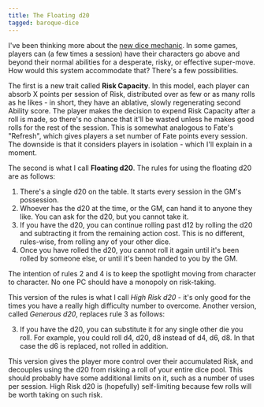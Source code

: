 ```yaml
---
title: The Floating d20
tagged: baroque-dice
---
```


I've been thinking more about the [new dice mechanic](/blog/2015-06-08-baroque-dice-mechanic.html). In some games, players can (a few times a session) have their characters go above and beyond their normal abilities for a desperate, risky, or effective super-move. How would this system accommodate that? There's a few possibilities.

<!-- more -->

The first is a new trait called **Risk Capacity**. In this model, each player can absorb X points per session of Risk, distributed over as few or as many rolls as he likes - in short, they have an ablative, slowly regenerating second Ability score. The player makes the decision to expend Risk Capacity after a roll is made, so there's no chance that it'll be wasted unless he makes good rolls for the rest of the session. This is somewhat analogous to Fate's "Refresh", which gives players a set number of Fate points every session. The downside is that it considers players in isolation - which I'll explain in a moment.

The second is what I call **Floating d20**. The rules for using the floating d20 are as follows:

1. There's a single d20 on the table. It starts every session in the GM's possession.
2. Whoever has the d20 at the time, or the GM, can hand it to anyone they like. You can ask for the d20, but you cannot take it.
3. If you have the d20, you can continue rolling past d12 by rolling the d20 and subtracting it from the remaining action cost. This is no different, rules-wise, from rolling any of your other dice.
4. Once you have rolled the d20, you cannot roll it again until it's been rolled by someone else, or until it's been handed to you by the GM.

The intention of rules 2 and 4 is to keep the spotlight moving from character to character. No one PC should have a monopoly on risk-taking.

This version of the rules is what I call *High Risk d20* - it's only good for the times you have a really high difficulty number to overcome. Another version, called *Generous d20*, replaces rule 3 as follows:

3. If you have the d20, you can substitute it for any single other die you roll. For example, you could roll d4, d20, d8 instead of d4, d6, d8. In that case the d6 is replaced, not rolled in addition.

This version gives the player more control over their accumulated Risk, and decouples using the d20 from risking a roll of your entire dice pool. This should probably have some additional limits on it, such as a number of uses per session. High Risk d20 is (hopefully) self-limiting because few rolls will be worth taking on such risk.
